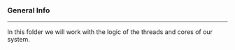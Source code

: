 ### General Info
***
In this folder we will work with the logic of the threads and cores of our system.

